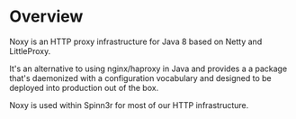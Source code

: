# Overview

Noxy is an HTTP proxy infrastructure for Java 8 based on Netty and LittleProxy.

It's an alternative to using nginx/haproxy in Java and provides a a package
that's daemonized with a configuration vocabulary and designed to be deployed
into production out of the box.
  
Noxy is used within Spinn3r for most of our HTTP infrastructure.
